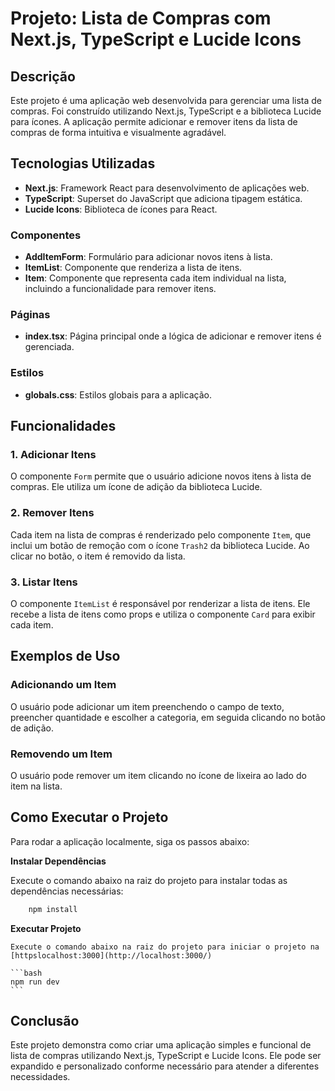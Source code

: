 # Projeto: Lista de Compras com Next.js, TypeScript e Lucide Icons

## Descrição

Este projeto é uma aplicação web desenvolvida para gerenciar uma lista de compras. Foi construído utilizando Next.js, TypeScript e a biblioteca Lucide para ícones. A aplicação permite adicionar e remover itens da lista de compras de forma intuitiva e visualmente agradável.

## Tecnologias Utilizadas

- **Next.js**: Framework React para desenvolvimento de aplicações web.
- **TypeScript**: Superset do JavaScript que adiciona tipagem estática.
- **Lucide Icons**: Biblioteca de ícones para React.


### Componentes

- **AddItemForm**: Formulário para adicionar novos itens à lista.
- **ItemList**: Componente que renderiza a lista de itens.
- **Item**: Componente que representa cada item individual na lista, incluindo a funcionalidade para remover itens.

### Páginas

- **index.tsx**: Página principal onde a lógica de adicionar e remover itens é gerenciada.

### Estilos

- **globals.css**: Estilos globais para a aplicação.

## Funcionalidades

### 1. Adicionar Itens

O componente `Form` permite que o usuário adicione novos itens à lista de compras. Ele utiliza um ícone de adição da biblioteca Lucide.

### 2. Remover Itens

Cada item na lista de compras é renderizado pelo componente `Item`, que inclui um botão de remoção com o ícone `Trash2` da biblioteca Lucide. Ao clicar no botão, o item é removido da lista.

### 3. Listar Itens

O componente `ItemList` é responsável por renderizar a lista de itens. Ele recebe a lista de itens como props e utiliza o componente `Card` para exibir cada item.

## Exemplos de Uso

### Adicionando um Item

O usuário pode adicionar um item preenchendo o campo de texto, preencher quantidade e escolher a categoria, em seguida clicando no botão de adição.

### Removendo um Item

O usuário pode remover um item clicando no ícone de lixeira ao lado do item na lista.

## Como Executar o Projeto

Para rodar a aplicação localmente, siga os passos abaixo:

 **Instalar Dependências**

   Execute o comando abaixo na raiz do projeto para instalar todas as dependências necessárias:

```bash
    npm install
```

 **Executar Projeto**

    Execute o comando abaixo na raiz do projeto para iniciar o projeto na [httpslocalhost:3000](http://localhost:3000/)

    ```bash
    npm run dev
    ```

## Conclusão

Este projeto demonstra como criar uma aplicação simples e funcional de lista de compras utilizando Next.js, TypeScript e Lucide Icons. Ele pode ser expandido e personalizado conforme necessário para atender a diferentes necessidades.
